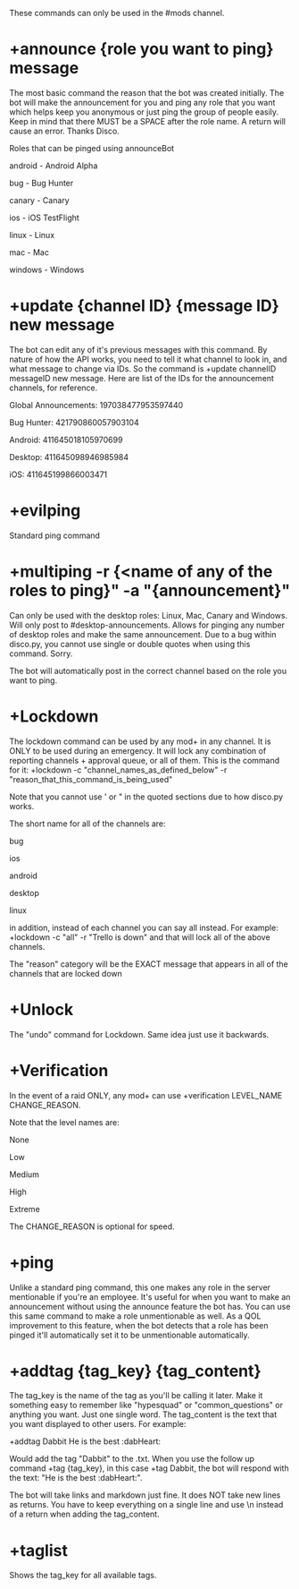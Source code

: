 These commands can only be used in the #mods channel.

+announce {role you want to ping} message
=========================================

The most basic command the reason that the bot was created initially. The bot will make the announcement for you and ping any role that you want which helps keep you anonymous or just ping the group of people easily. Keep in mind that there MUST be a SPACE after the role name. A return will cause an error. Thanks Disco.

Roles that can be pinged using announceBot

android - Android Alpha

bug - Bug Hunter

canary - Canary

ios - iOS TestFlight

linux - Linux

mac - Mac

windows - Windows

+update {channel ID} {message ID} new message
=============================================

The bot can edit any of it's previous messages with this command. By nature of how the API works, you need to tell it what channel to look in, and what message to change via IDs. So the command is +update channelID messageID new message. Here are list of the IDs for the announcement channels, for reference.

Global Announcements: 197038477953597440

Bug Hunter: 421790860057903104

Android:  411645018105970699

Desktop: 411645098946985984

iOS: 411645199866003471


+evilping
==========

Standard ping command

+multiping -r {<name of any of the roles to ping}" -a "{announcement}"
======================================================================

Can only be used with the desktop roles: Linux, Mac, Canary and Windows. Will only post to #desktop-announcements. Allows for pinging any number of desktop roles and make the same announcement. Due to a bug within disco.py, you cannot use single or double quotes when using this command. Sorry.

The bot will automatically post in the correct channel based on the role you want to ping.

+Lockdown
=========

The lockdown command can be used by any mod+ in any channel. It is ONLY to be used during an emergency. It will lock any combination of reporting channels + approval queue, or all of them. This is the command for it:
+lockdown -c "channel_names_as_defined_below" -r "reason_that_this_command_is_being_used"

Note that you cannot use ' or " in the quoted sections due to how disco.py works.

The short name for all of the channels are:

bug

ios

android

desktop

linux

in addition, instead of each channel you can say all instead. For example: +lockdown -c "all" -r "Trello is down" and that will lock all of the above channels.

The "reason" category will be the EXACT message that appears in all of the channels that are locked down

+Unlock
=======

The "undo" command for Lockdown. Same idea just use it backwards.

+Verification
=============

In the event of a raid ONLY, any mod+ can use +verification LEVEL_NAME CHANGE_REASON.

Note that the level names are:

None

Low

Medium

High

Extreme

The CHANGE_REASON is optional for speed.

+ping
=====

Unlike a standard ping command, this one makes any role in the server mentionable if you're an employee. It's useful for when you want to make an announcement without using the announce feature the bot has. You can use this same command to make a role unmentionable as well. As a QOL improvement to this feature, when the bot detects that a role has been pinged it'll automatically set it to be unmentionable automatically.

+addtag {tag_key} {tag_content}
=======

The tag_key is the name of the tag as you'll be calling it later. Make it something easy to remember like "hypesquad" or "common_questions" or anything you want. Just one single word. The tag_content is the text that you want displayed to other users. For example:

+addtag Dabbit He is the best :dabHeart:

Would add the tag "Dabbit" to the .txt. When you use the follow up command +tag {tag_key}, in this case +tag Dabbit, the bot will respond with the text: "He is the best :dabHeart:".

The bot will take links and markdown just fine. It does NOT take new lines as returns. You have to keep everything on a single line and use \n instead of a return when adding the tag_content.

+taglist
=======

Shows the tag_key for all available tags.
